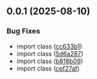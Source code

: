 ## 0.0.1 (2025-08-10)


### Bug Fixes

* import class ([cc633b1](https://github.com/zeative/zaileys/commit/cc633b1cc3ee724d0516bc15d58b0ccb6b716d25))
* import class ([5d6a287](https://github.com/zeative/zaileys/commit/5d6a287bd6e5fc24be31c627bedf12670a64ae9f))
* import class ([b818b09](https://github.com/zeative/zaileys/commit/b818b095c029a35885b676ff85cbb27d24412b8d))
* import class ([cef27af](https://github.com/zeative/zaileys/commit/cef27af914265b8a9f3ac7b270e56ccfb1823038))



